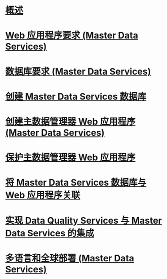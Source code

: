 # [概述](install-master-data-services.md)  
# [Web 应用程序要求 (Master Data Services)](web-application-requirements-master-data-services.md)  
# [数据库要求 (Master Data Services)](database-requirements-master-data-services.md)  
# [创建 Master Data Services 数据库](create-a-master-data-services-database.md)  
# [创建主数据管理器 Web 应用程序 (Master Data Services)](create-a-master-data-manager-web-application-master-data-services.md)  
# [保护主数据管理器 Web 应用程序](secure-a-master-data-manager-web-application.md)  
# [将 Master Data Services 数据库与 Web 应用程序关联](associate-a-master-data-services-database-and-web-application.md)  
# [实现 Data Quality Services 与 Master Data Services 的集成](enable-data-quality-services-integration-with-master-data-services.md)  
# [多语言和全球部署 (Master Data Services)](multi-lingual-and-global-deployments-master-data-services.md)  
